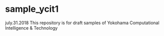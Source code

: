 # sample_ycit1
july.31.2018
This repository is for  draft samples of Yokohama Computational Intelligence &amp; Technology
